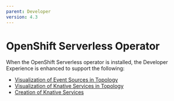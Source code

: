 ```yaml
---
parent: Developer
version: 4.3
---
```


# OpenShift Serverless Operator

When the OpenShift Serverless operator is installed, the Developer Experience is enhanced to support the following:
- [Visualization of Event Sources in Topology](https://openshift.github.io/openshift-origin-design/designs/developer/operator-serverless-43/event-sources.md)
- [Visualization of Knative Services in Topology](https://openshift.github.io/openshift-origin-design/designs/developer/operator-serverless-42/knative-services-topology.md)
- [Creation of Knative Services](https://openshift.github.io/openshift-origin-design/designs/developer/operator-serverless-42/knative-services-add.md)
